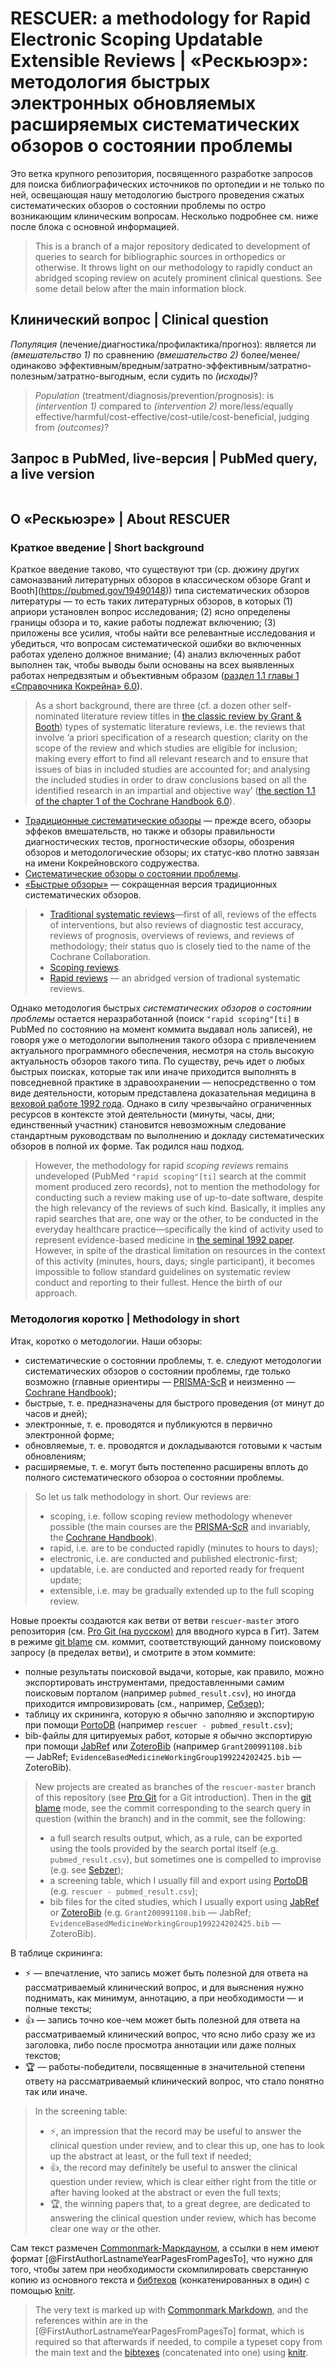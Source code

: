 # RESCUER: a methodology for Rapid Electronic Scoping Updatable Extensible Reviews | «Рескьюэр»: методология быстрых электронных обновляемых расширяемых систематических обзоров о состоянии проблемы

Это ветка крупного репозитория, посвященного разработке запросов для поиска библиографических источников по ортопедии и не только по ней, освещающая нашу методологию быстрого проведения сжатых систематических обзоров о состоянии проблемы по остро возникающим клиническим вопросам. Несколько подробнее см. ниже после блока с основной информацией.

> This is a branch of a major repository dedicated to development of queries to search for bibliographic sources in orthopedics or otherwise. It throws light on our methodology to rapidly conduct an abridged scoping review on acutely prominent clinical questions. See some detail below after the main information block.

## Клинический вопрос | Clinical question

_Популяция_ (лечение/диагностика/профилактика/прогноз): является ли _(вмешательство 1)_ по сравнению _(вмешательство 2)_  более/менее/одинаково эффективным/вредным/затратно-эффективным/затратно-полезным/затратно-выгодным, если судить по _(исходы)_?

> _Population_ (treatment/diagnosis/prevention/prognosis): is _(intervention 1)_ compared to _(intervention 2)_ more/less/equally effective/harmful/cost-effective/cost-utile/cost-beneficial, judging from _(outcomes)_?

## Запрос в PubMed, live-версия | PubMed query, a live version

```

```

## О «Рескьюэре» | About RESCUER 

### Краткое введение | Short background

Краткое введение таково, что существуют три (ср. дюжину других самоназваний литературных обзоров в классическом обзоре Grant и Booth](https://pubmed.gov/19490148)) типа систематических обзоров литературы — то есть таких литературных обзоров, в которых (1) априори установлен вопрос исследования; (2) ясно определены границы обзора и то, какие работы подлежат включению; (3) приложены все усилия, чтобы найти все релевантные исследования и убедиться, что вопросам систематической ошибки во включенных работах уделено должное внимание; (4) анализ включенных работ выполнен так, чтобы выводы были основаны на всех выявленных работах непредвзятым и объективным образом ([раздел 1.1 главы 1 «Справочника Кокрейна» 6.0](https://training.cochrane.org/handbook/current/chapter-01#section-1-1)).

> As a short background, there are three (cf. a dozen other self-nominated literature review titles in [the classic review by Grant & Booth](https://pubmed.gov/19490148)) types of systematic literature reviews, i.e. the reviews that involve ‘a priori specification of a research question; clarity on the scope of the review and which studies are eligible for inclusion; making every effort to find all relevant research and to ensure that issues of bias in included studies are accounted for; and analysing the included studies in order to draw conclusions based on all the identified research in an impartial and objective way’ ([the section 1.1 of the chapter 1 of the Cochrane Handbook 6.0](https://training.cochrane.org/handbook/current/chapter-01#section-1-1)).

* [Традиционные систематические обзоры](https://training.cochrane.org/handbook/current/chapter-i#section-i-2-2) — прежде всего, обзоры эффеков вмешательств, но также и обзоры правильности диагностических тестов, прогностические обзоры, обозрения обзоров и методологические обзоры; их статус-кво плотно завязан на имени Кокрейновского содружества.
* [Систематические обзоры о состоянии проблемы](http://prisma-statement.org/Extensions/ScopingReviews).
* [«Быстрые обзоры»](https://methods.cochrane.org/rapidreviews/welcome) — сокращенная версия традиционных систематических обзоров.

> * [Traditional systematic reviews](https://training.cochrane.org/handbook/current/chapter-i#section-i-2-2)—first of all, reviews of the effects of interventions, but also reviews of diagnostic test accuracy, reviews of prognosis, overviews of reviews, and reviews of methodology; their status quo is closely tied to the name of the Cochrane Collaboration.
> * [Scoping reviews](http://prisma-statement.org/Extensions/ScopingReviews).
> * [Rapid reviews](https://methods.cochrane.org/rapidreviews/welcome) — an abridged version of tradional systematic reviews.

Однако методология быстрых _систематических обзоров о состоянии проблемы_ остается неразработанной (поиск `"rapid scoping"[ti]` в PubMed по состоянию на момент коммита выдавал ноль записей), не говоря уже о методологии выполнения такого обзора с привлечением актуального программного обеспечения, несмотря на столь высокую актуальность обзоров такого типа. По существу, речь идет о любых быстрых поисках, которые так или иначе приходится выполнять в повседневной практике в здравоохранении — непосредственно о том виде деятельности, которым представлена доказательная медицина в [веховой работе 1992 года](https://pubmed.gov/1404801). Однако в силу чрезвычайно ограниченных ресурсов в контексте этой деятельности (минуты, часы, дни; единственный участник) становится невозможным следование стандартным руководствам по выполнению и докладу систематических обзоров в полной их форме. Так родился наш подход.

> However, the methodology for rapid _scoping reviews_ remains undeveloped (PubMed `"rapid scoping"[ti]` search at the commit moment produced zero records), not to mention the methodology for conducting such a review making use of up-to-date software, despite the high relevancy of the reviews of such kind. Basically, it implies any rapid searches that are, one way or the other, to be conducted in the everyday healthcare practice—specifically the kind of activity used to represent evidence-based medicine in [the seminal 1992 paper](https://pubmed.gov/1404801). However, in spite of the drastical limitation on resources in the context of this activity (minutes, hours, days; single participant), it becomes impossible to follow standard guidelines on systematic review conduct and reporting to their fullest. Hence the birth of our approach.

### Методология коротко | Methodology in short

Итак, коротко о методологии. Наши обзоры:

* систематические о состоянии проблемы, т. е. следуют методологии систематических обзоров о состоянии проблемы, где только возможно (главные ориентиры — [PRISMA-ScR](http://prisma-statement.org/Extensions/ScopingReviews) и неизменно — [Cochrane Handbook](https://training.cochrane.org/handbook/current));
* быстрые, т. е. предназначены для быстрого проведения (от минут до часов и дней);
* электронные, т. е. проводятся и публикуются в первично электронной форме;
* обновляемые, т. е. проводятся и докладываются готовыми к частым обновлениям;
* расширяемые, т. е. могут быть постепенно расширены вплоть до полного систематического обзороа о состоянии проблемы.

> So let us talk methodology in short. Our reviews are:
>
> * scoping, i.e. follow scoping review methodology whenever possible (the main courses are the [PRISMA-ScR]() and invariably, the [Cochrane Handbook](https://training.cochrane.org/handbook/current)).
> * rapid, i.e. are to be conducted rapidly (minutes to hours to days);
> * electronic, i.e. are conducted and published electronic-first;
> * updatable, i.e. are conducted and reported ready for frequent update;
> * extensible, i.e. may be gradually extended up to the full scoping review.

Новые проекты создаются как ветви от ветви `rescuer-master` этого репозитория (см. [Pro Git (на русском)](https://git-scm.com/book/ru) для вводного курса в Гит). Затем в режиме [git blame](https://github.com/p1m-ortho/qs-global-ortho-search-queries/blame/rescuer-master/README.md) см. коммит, соответствующий данному поисковому запросу (в пределах ветви), и смотрите в этом коммите:

* полные результаты поисковой выдачи, которые, как правило, можно экспортировать инструментами, предоставленными самим поисковым порталом (например `pubmed_result.csv`), но иногда приходится импровизировать (см., например, [Себзер](https://github.com/p1m-ortho/xs-sebzer));
* таблицу их скрининга, которую я обычно заполняю и экспортирую при помощи [PortoDB](https://play.google.com/store/apps/details?id=com.portofarina.portodb) (например `rescuer - pubmed_result.csv`);
* bib-файлы для цитируемых работ, которые я обычно экспортирую при помощи [JabRef](https://www.jabref.org) или [ZoteroBib](https://zbib.org) (например `Grant200991108.bib` — JabRef; `EvidenceBasedMedicineWorkingGroup199224202425.bib` — ZoteroBib).

> New projects are created as branches of the `rescuer-master` branch of this repository (see [Pro Git](https://git-scm.com/book) for a Git introduction). Then in the [git blame](https://github.com/p1m-ortho/qs-global-ortho-search-queries/blame/rescuer-master/README.md) mode, see the commit corresponding to the search query in question (within the branch) and in the commit, see the following:
>
> * a full search results output, which, as a rule, can be exported using the tools provided by the search portal itself (e.g. `pubmed_result.csv`), but sometimes one is compelled to improvise (e.g. see [Sebzer](https://github.com/p1m-ortho/xs-sebzer));
> * a screening table, which I usually fill and export using [PortoDB](https://play.google.com/store/apps/details?id=com.portofarina.portodb) (e.g. `rescuer - pubmed_result.csv`);
> * bib files for the cited studies, which I usually export using [JabRef](https://www.jabref.org) or [ZoteroBib](https://zbib.org) (e.g. `Grant200991108.bib` — JabRef; `EvidenceBasedMedicineWorkingGroup199224202425.bib` — ZoteroBib).

В таблице скрининга:

* ⚡ — впечатление, что запись может быть полезной для ответа на рассматриваемый клинический вопрос, и для выяснения нужно поднимать, как минимум, аннотацию, а при необходимости — и полные тексты;
* 👍 — запись точно кое-чем может быть полезной для ответа на рассматриваемый клинический вопрос, что ясно либо сразу же из заголовка, либо после просмотра аннотации или даже полных текстов;
* 🏆 — работы-победители, посвященные в значительной степени ответу на рассматриваемый клинический вопрос, что стало понятно так или иначе.

> In the screening table:
>
> * ⚡, an impression that the record may be useful to answer the clinical question under review, and to clear this up, one has to look up the abstract at least, or the full text if needed;
> * 👍, the record may definitely be useful to answer the clinical question under review, which is clear either right from the title or after having looked at the abstract or even the full texts;
> * 🏆, the winning papers that, to a great degree, are dedicated to answering the clinical question under review, which has become clear one way or the other.

Сам текст размечен [Commonmark-Маркдауном](https://commonmark.org), а ссылки в нем имеют формат [@FirstAuthorLastnameYearPagesFromPagesTo], что нужно для того, чтобы затем при необходимости скомпилировать сверстанную копию из основного текста и [бибтехов](http://www.bibtex.org) (конкатенированных в один) с помощью [knitr](https://yihui.org/knitr/).

> The very text is marked up with [Commonmark Markdown](https://commonmark.org), and the references within are in the [@FirstAuthorLastnameYearPagesFromPagesTo] format, which is required so that afterwards if needed, to compile a typeset copy from the main text and the [bibtexes](http://www.bibtex.org) (concatenated into one) using [knitr](https://yihui.org/knitr/).
